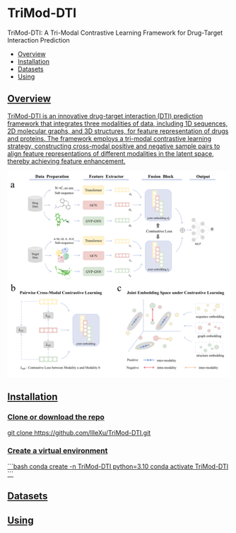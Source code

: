 # TriMod-DTI
TriMod-DTI: A Tri-Modal Contrastive Learning Framework for Drug-Target Interaction Prediction
<ul>
    <li><a href="#section1">Overview</a></li>
    <li><a href="#section2">Installation</a></li>
    <li><a href="#section3">Datasets</a></li>
    <li><a href="#section4">Using</li>
</ul>

<h2 id="section1">Overview</h2>
<p> TriMod-DTI is an innovative drug-target interaction (DTI) prediction framework that integrates three modalities of data, including 1D sequences, 2D molecular graphs, and 3D structures, for feature representation of drugs and proteins. The framework employs a tri-modal contrastive learning strategy, constructing cross-modal positive and negative sample pairs to align feature representations of different modalities in the latent space, thereby achieving feature enhancement.</p>
<img src="https://github.com/llleXu/TriMod-DTI/raw/main/figure/img.png" alt="Image" />

<h2 id="section2">Installation</h2>
<h3> Clone or download the repo</h3>
<p> git clone https://github.com/llleXu/TriMod-DTI.git</p>
<h3> Create a virtual environment </h3>
<p></p>
```bash
conda create -n TriMod-DTI python=3.10
conda activate TriMod-DTI
```

<h2 id="section3">Datasets</h2>
<p> </p>

<h2 id="section4">Using</h2>
<p> </p>

